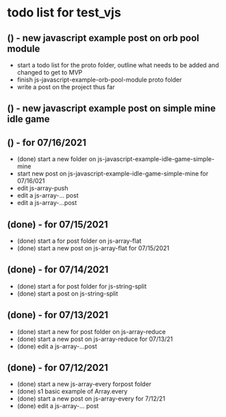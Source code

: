 # todo list for test_vjs

## () - new javascript example post on orb pool module
* start a todo list for the proto folder, outline what needs to be added and changed to get to MVP
* finish js-javascript-example-orb-pool-module proto folder
* write a post on the project thus far

## () - new javascript example post on simple mine idle game


## () - for 07/16/2021
* (done) start a new folder on js-javascript-example-idle-game-simple-mine
* start new post on js-javascript-example-idle-game-simple-mine for 07/16/021
* edit js-array-push
* edit a js-array-... post
* edit a js-array-...post

## (done) - for 07/15/2021
* (done) start a for post folder on js-array-flat
* (done) start a new post on js-array-flat for 07/15/2021

## (done) - for 07/14/2021
* (done) start a for post folder for js-string-split
* (done) start a post on js-string-split

## (done) - for 07/13/2021
* (done) start a new for post folder on js-array-reduce
* (done) start a new post on js-array-reduce for 07/13/21
* (done) edit a js-array-...post

## (done) - for 07/12/2021
* (done) start a new js-array-every forpost folder
* (done) s1 basic example of Array.every
* (done) start a new post on js-array-every for 7/12/21
* (done) edit a js-array-... post
